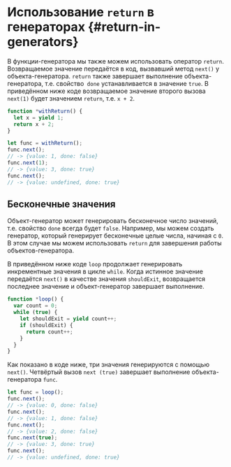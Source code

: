 # Использование `return` в генераторах {#return-in-generators}

В функции-генератора мы также можем использовать оператор `return`. Возвращаемое значение передаётся в код, вызвавший метод `next()` у объекта-генератора. `return` также завершает выполнение объекта-генератора, т.е. свойство` done` устанавливается в значение `true`. В приведённом ниже коде возвращаемое значение второго вызова `next(1)` будет значением `return`, т.е. `x + 2`.

```js
function *withReturn() {
  let x = yield 1;
  return x + 2;
}

let func = withReturn();
func.next();
// -> {value: 1, done: false}
func.next(1);
// -> {value: 3, done: true}
func.next();
// -> {value: undefined, done: true}
```

## Бесконечные значения


Объект-генератор может генерировать бесконечное число значений, т.е. свойство `done` всегда будет `false`. Например, мы можем создать генератор, который генерирует бесконечные целые числа, начиная с `0`. В этом случае мы можем использовать `return` для завершения работы объектов-генератора.

В приведённом ниже коде `loop` продолжает генерировать инкрементные значения в цикле `while`. Когда истинное значение передаётся `next()` в качестве значения `shouldExit`, возвращается последнее значение и объект-генератор завершает выполнение.

```js
function *loop() {
  var count = 0;
  while (true) {
    let shouldExit = yield count++;
    if (shouldExit) {
      return count++;
    }
  }
}
```

Как показано в коде ниже, три значения генерируются с помощью `next()`. Четвёртый вызов `next (true)` завершает выполнение объекта-генератора `func`.

```js
let func = loop();
func.next();
// -> {value: 0, done: false}
func.next();
// -> {value: 1, done: false}
func.next();
// -> {value: 2, done: false}
func.next(true);
// -> {value: 3, done: true}
func.next();
// -> {value: undefined, done: true}
```

